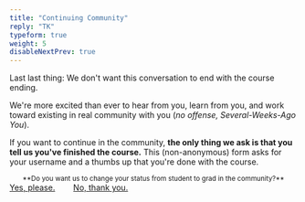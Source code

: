 ```yaml
---
title: "Continuing Community"
reply: "TK"
typeform: true
weight: 5
disableNextPrev: true
---
```


Last last thing: We don't want this conversation to end with the course ending. 

We're more excited than ever to hear from you, learn from you, and work toward existing in real community with you (_no offense, Several-Weeks-Ago You_).

If you want to continue in the community, **the only thing we ask is that you tell us you've finished the course.** This (non-anonymous) form asks for your username and a thumbs up that you're done with the course.

<center><small>**Do you want us to change your status from student to grad in the community?**</small></center>

<div class="entry-nav nav" style="justify-content: center">
<a href="" style="margin-right: 2em;" class="reply-link btn btn-cta pulse typeform-share" target="_blank" title="Yes, I want a certificate" data-mode="drawer_right" data-submit-close-delay="2" data-no-instant>Yes, please.</a>
<a href="../microcommunity-matchmaking" class="btn" title="No, thank you.">No, thank you.</a>
</div>